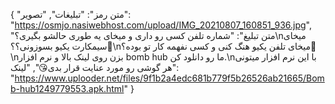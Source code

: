 {
  "متن رمز": "تبلیغات",
  "تصویر": "https://osmjo.nasiwebhost.com/upload/IMG_20210807_160851_936.jpg",
  "متن تبلیغ": "شماره تلفن کسی رو داری و میخای یه طوری حالشو بگیری؟\nمیخای سیمکارت یکیو بسوزونی؟؟👿\nمیخای تلفن یکیو هنگ کنی و کسی نفهمه کار تو بوده؟👻\nبزن روی لینک بالا و نرم افزار bomb hub  ما رو دانلود کن.\nبا این نرم افزار میتونی هر گوشی رو مورد عنایت قرار بدی😘",
  "لینک": "https://www.uplooder.net/files/9f1b2a4edc681b779f5b26526ab21665/Bomb-hub1249779553.apk.html"
}
